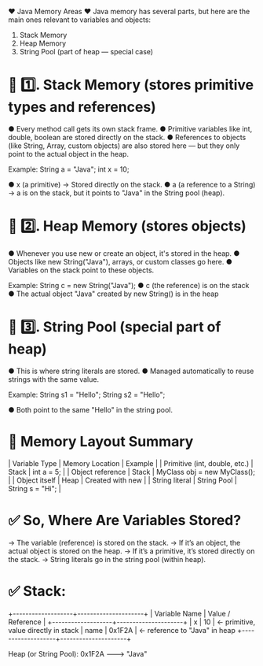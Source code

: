 ❤️ Java Memory Areas ❤️
Java memory has several parts, but here are the main ones relevant to variables and objects:
1. Stack Memory
2. Heap Memory
3. String Pool (part of heap — special case)

# 🔸 1️⃣. Stack Memory (stores primitive types and references)
● Every method call gets its own stack frame.
● Primitive variables like int, double, boolean are stored directly on the stack.
● References to objects (like String, Array, custom objects) are also stored here — but they only point to the actual object in the heap.

Example:
String a = "Java";
int x = 10;

● x (a primitive) → Stored directly on the stack.
● a (a reference to a String) → a is on the stack, but it points to "Java" in the String pool (heap).

# 🔸 2️⃣. Heap Memory (stores objects)
● Whenever you use new or create an object, it's stored in the heap.
● Objects like new String("Java"), arrays, or custom classes go here.
● Variables on the stack point to these objects.

Example:
String c = new String("Java");
● c (the reference) is on the stack
● The actual object "Java" created by new String() is in the heap

# 🔸 3️⃣. String Pool (special part of heap)
● This is where string literals are stored.
● Managed automatically to reuse strings with the same value.

Example: 
String s1 = "Hello";
String s2 = "Hello";

● Both point to the same "Hello" in the string pool.

# 🔹 Memory Layout Summary
|   Variable Type                   |   Memory Location   |   Example                       |
|   Primitive (int, double, etc.)   |   Stack             |   int a = 5;                    |
|   Object reference                |   Stack             |   MyClass obj = new MyClass();  |
|   Object itself                   |   Heap              |   Created with new              |
|   String literal                  |   String Pool       |   String s = "Hi";              |

# ✅ So, Where Are Variables Stored?
 → The variable (reference) is stored on the stack.
 → If it’s an object, the actual object is stored on the heap.
 → If it’s a primitive, it’s stored directly on the stack.
 → String literals go in the string pool (within heap).


# ✅ Stack:
+-------------------+---------------------+
| Variable Name     | Value / Reference   |
+-------------------+---------------------+
| x                 | 10                  |  <- primitive, value directly in stack
| name              | 0x1F2A              |  <- reference to "Java" in heap
+-------------------+---------------------+

Heap (or String Pool):
0x1F2A ---> "Java"
